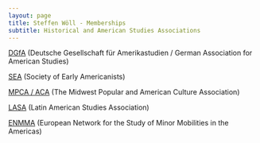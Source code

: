 ```yaml
---
layout: page
title: Steffen Wöll - Memberships
subtitle: Historical and American Studies Associations
---
```

<p><a href="http://dgfa.de" target="_blank">DGfA</a> (Deutsche Gesellschaft für Amerikastudien / German Association for American Studies)</p>
<p><a href="https://www.societyofearlyamericanists.org" target="_blank">SEA</a> (Society of Early Americanists)</p>
<p><a href="http://mpcaaca.org" target="_blank">MPCA / ACA</a> (The Midwest Popular and American Culture Association)</p>
<p><a href="http://lasa.international.pitt.edu/eng/">LASA</a> (Latin American Studies Association)</p>
<p><a href="http://enmma.org/" target="_blank">ENMMA</a> (European Network for the Study of Minor Mobilities in the Americas)</p>
